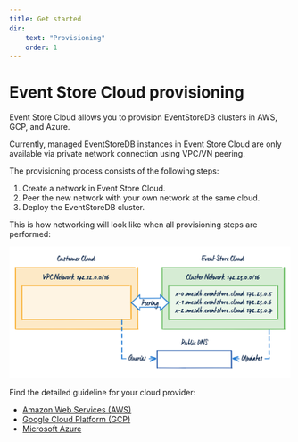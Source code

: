```yaml
---
title: Get started
dir:
    text: "Provisioning"
    order: 1
---
```


# Event Store Cloud provisioning

Event Store Cloud allows you to provision EventStoreDB clusters in AWS, GCP, and Azure.

Currently, managed EventStoreDB instances in Event Store Cloud are only available via private network connection using VPC/VN peering.

The provisioning process consists of the following steps:

1. Create a network in Event Store Cloud.
2. Peer the new network with your own network at the same cloud.
3. Deploy the EventStoreDB cluster.

This is how networking will look like when all provisioning steps are performed:

![ES_Cloud_Networking](./images/es-cloud-networking.svg)

Find the detailed guideline for your cloud provider:
- [Amazon Web Services (AWS)](aws.md)
- [Google Cloud Platform (GCP)](gcp.md)
- [Microsoft Azure](azure.md)


